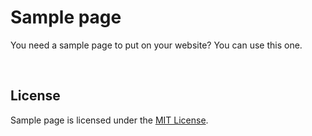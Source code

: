 # Sample page

You need a sample page to put on your website? You can use this one.

<br>

## License
Sample page is licensed under the [MIT License](https://mit-license.org/).